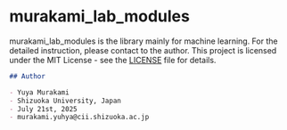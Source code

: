 # murakami_lab_modules

murakami_lab_modules is the library mainly for machine learning.
For the detailed instruction, please contact to the author.
This project is licensed under the MIT License - see the [LICENSE](./LICENSE) file for details.

```markdown
## Author

- Yuya Murakami  
- Shizuoka University, Japan
- July 21st, 2025  
- murakami.yuhya@cii.shizuoka.ac.jp